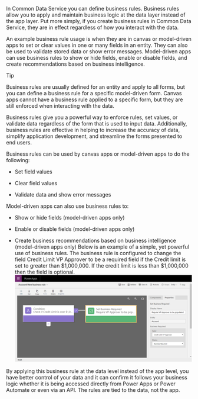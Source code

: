 In Common Data Service you can define business rules. Business rules allow you to apply and maintain business logic at the data layer instead of the app layer. Put more simply, if you create business rules in Common Data Service, they are in effect regardless of how you interact with the data. 

An example business rule usage is when they are in canvas or model-driven apps to set or clear values in one or many fields in an entity. They can also be used to validate stored data or show error messages. Model-driven apps can use business rules to show or hide fields, enable or disable fields, and create recommendations based on business intelligence.

> [!TIP]
> Business rules are usually defined for an entity and apply to all forms, but you can define a business rule for a specific model-driven form. Canvas apps cannot have a business rule applied to a specific form, but they are still enforced when interacting with the data.

Business rules give you a powerful way to enforce rules, set values, or validate data regardless of the form that is used to input data. Additionally, business rules are effective in helping to increase the accuracy of data, simplify application development, and streamline the forms presented to end users.

Business rules can be used by canvas apps or model-driven apps to do the following:

- Set field values

- Clear field values

- Validate data and show error messages

Model-driven apps can also use business rules to:

- Show or hide fields (model-driven apps only)

- Enable or disable fields (model-driven apps only)

- Create business recommendations based on business intelligence (model-driven apps only)
Below is an example of a simple, yet powerful use of business rules. The business rule is configured to change the field Credit Limit VP Approver to be a required field if the Credit limit is set to greater than $1,000,000. If the credit limit is less than $1,000,000 then the field is optional. 
    ![Business Rule edit form](../media/business-rule.png)

By applying this business rule at the data level instead of the app level, you have better control of your data and it can confirm it follows your business logic whether it is being accessed directly from Power Apps or Power Automate or even via an API. The rules are tied to the data, not the app.
